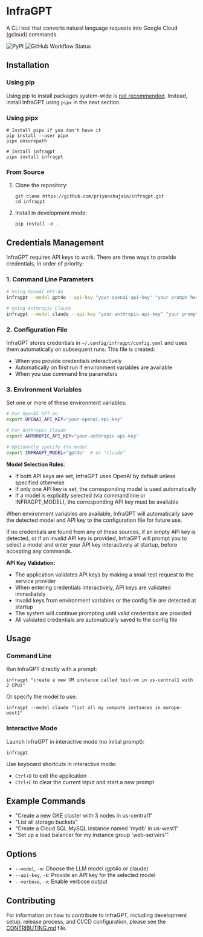 # InfraGPT

A CLI tool that converts natural language requests into Google Cloud (gcloud) commands.

![PyPI](https://img.shields.io/pypi/v/infragpt)
![GitHub Workflow Status](https://img.shields.io/github/actions/workflow/status/priyanshujain/infragpt/publish.yml)

## Installation

### Using pip

Using pip to install packages system-wide is [not recommended](https://peps.python.org/pep-0668/). Instead, install InfraGPT using `pipx` in the next section.

### Using pipx

```
# Install pipx if you don't have it
pip install --user pipx
pipx ensurepath

# Install infragpt
pipx install infragpt
```

### From Source

1. Clone the repository:
   ```
   git clone https://github.com/priyanshujain/infragpt.git
   cd infragpt
   ```

2. Install in development mode:
   ```
   pip install -e .
   ```

## Credentials Management

InfraGPT requires API keys to work. There are three ways to provide credentials, in order of priority:

### 1. Command Line Parameters

```bash
# Using OpenAI GPT-4o
infragpt --model gpt4o --api-key "your-openai-api-key" "your prompt here"

# Using Anthropic Claude
infragpt --model claude --api-key "your-anthropic-api-key" "your prompt here"
```

### 2. Configuration File

InfraGPT stores credentials in `~/.config/infragpt/config.yaml` and uses them automatically on subsequent runs. This file is created:
- When you provide credentials interactively
- Automatically on first run if environment variables are available
- When you use command line parameters

### 3. Environment Variables

Set one or more of these environment variables:

```bash
# For OpenAI GPT-4o
export OPENAI_API_KEY="your-openai-api-key"

# For Anthropic Claude
export ANTHROPIC_API_KEY="your-anthropic-api-key"

# Optionally specify the model
export INFRAGPT_MODEL="gpt4o"  # or "claude"
```

**Model Selection Rules**:
- If both API keys are set, InfraGPT uses OpenAI by default unless specified otherwise
- If only one API key is set, the corresponding model is used automatically
- If a model is explicitly selected (via command line or INFRAGPT_MODEL), the corresponding API key must be available

When environment variables are available, InfraGPT will automatically save the detected model and API key to the configuration file for future use.

If no credentials are found from any of these sources, if an empty API key is detected, or if an invalid API key is provided, InfraGPT will prompt you to select a model and enter your API key interactively at startup, before accepting any commands. 

**API Key Validation:**
- The application validates API keys by making a small test request to the service provider
- When entering credentials interactively, API keys are validated immediately
- Invalid keys from environment variables or the config file are detected at startup
- The system will continue prompting until valid credentials are provided
- All validated credentials are automatically saved to the config file

## Usage

### Command Line

Run InfraGPT directly with a prompt:

```
infragpt "create a new VM instance called test-vm in us-central1 with 2 CPUs"
```

Or specify the model to use:

```
infragpt --model claude "list all my compute instances in europe-west1"
```

### Interactive Mode

Launch InfraGPT in interactive mode (no initial prompt):

```
infragpt
```

Use keyboard shortcuts in interactive mode:
- `Ctrl+D` to exit the application
- `Ctrl+C` to clear the current input and start a new prompt

## Example Commands

- "Create a new GKE cluster with 3 nodes in us-central1"
- "List all storage buckets"
- "Create a Cloud SQL MySQL instance named 'mydb' in us-west1"
- "Set up a load balancer for my instance group 'web-servers'"

## Options

- `--model`, `-m`: Choose the LLM model (gpt4o or claude)
- `--api-key`, `-k`: Provide an API key for the selected model
- `--verbose`, `-v`: Enable verbose output

## Contributing

For information on how to contribute to InfraGPT, including development setup, release process, and CI/CD configuration, please see the [CONTRIBUTING.md](CONTRIBUTING.md) file.